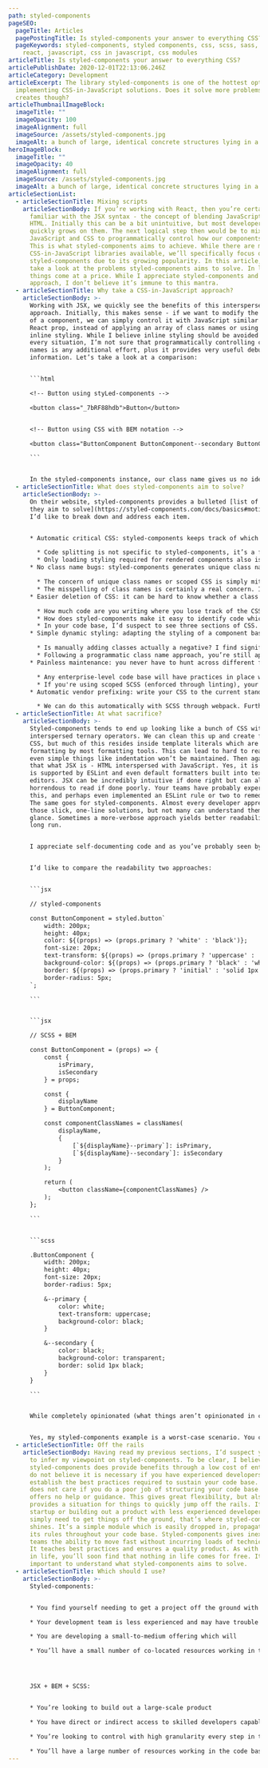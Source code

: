 ```yaml
---
path: styled-components
pageSEO:
  pageTitle: Articles
  pagePostingTitle: Is styled-components your answer to everything CSS?
  pageKeywords: styled-components, styled components, css, scss, sass, less, jsx,
    react, javascript, css in javascript, css modules
articleTitle: Is styled-components your answer to everything CSS?
articlePublishDate: 2020-12-01T22:13:06.246Z
articleCategory: Development
articleExcerpt: The library styled-components is one of the hottest options for
  implementing CSS-in-JavaScript solutions. Does it solve more problems than it
  creates though?
articleThumbnailImageBlock:
  imageTitle: ""
  imageOpacity: 100
  imageAlignment: full
  imageSource: /assets/styled-components.jpg
  imageAlt: a bunch of large, identical concrete structures lying in a blue sea
heroImageBlock:
  imageTitle: ""
  imageOpacity: 40
  imageAlignment: full
  imageSource: /assets/styled-components.jpg
  imageAlt: a bunch of large, identical concrete structures lying in a blue sea
articleSectionList:
  - articleSectionTitle: Mixing scripts
    articleSectionBody: If you’re working with React, then you’re certainly already
      familiar with the JSX syntax - the concept of blending JavaScript and
      HTML. Initially this can be a bit unintuitive, but most developers find it
      quickly grows on them. The next logical step then would be to mix
      JavaScript and CSS to programmatically control how our components render.
      This is what styled-components aims to achieve. While there are many
      CSS-in-JavaScript libraries available, we’ll specifically focus on
      styled-components due to its growing popularity. In this article, I’ll
      take a look at the problems styled-components aims to solve. In life, most
      things come at a price. While I appreciate styled-components and its
      approach, I don’t believe it’s immune to this mantra.
  - articleSectionTitle: Why take a CSS-in-JavaScript approach?
    articleSectionBody: >-
      Working with JSX, we quickly see the benefits of this interspersed
      approach. Initially, this makes sense - if we want to modify the styling
      of a component, we can simply control it with JavaScript similar to a
      React prop, instead of applying an array of class names or using dreaded
      inline styling. While I believe inline styling should be avoided in almost
      every situation, I’m not sure that programmatically controlling class
      names is any additional effort, plus it provides very useful debugging
      information. Let’s take a look at a comparison:


      ```html

      <!-- Button using styLed-components -->

      <button class="_7bRF88hdb">Button</button>


      <!-- Button using CSS with BEM notation -->

      <button class="ButtonComponent ButtonComponent--secondary ButtonComponent--disabled">Button</button>

      ```


      In the styled-components instance, our class name gives us no identifying information as to the state of the button, while reading our BEM-notated class names gives us an insight into what our intended styling is. With a simple package such as [classnames](https://www.npmjs.com/package/classnames), you can easily coordinate the programmatic control of class names. Taking it one step further, you can simply roll your own to further reduce overhead.
  - articleSectionTitle: What does styled-components aim to solve?
    articleSectionBody: >-
      On their website, styled-components provides a bulleted [list of problems
      they aim to solve](https://styled-components.com/docs/basics#motivation).
      I’d like to break down and address each item.


      * Automatic critical CSS: styled-components keeps track of which components are rendered on a page and injects their styles and nothing else, fully automatically. Combined with code splitting, this means your users load the least amount of code necessary.

        * Code splitting is not specific to styled-components, it’s a feature provided by webpack. If you’re working with React, you’re working with webpack and can enable this feature regardless of how you write CSS. 
        * Only loading styling required for rendered components also is not unique to styled-components. Assuming your teams are adhering to best practices (more on their implementation later) you’re scoping CSS to a given component and have no component-specific styling which is applied from a global scope. To capture your component-specific CSS, simply leverage [style-loader](https://www.npmjs.com/package/style-loader), an npm package with nearly 10 million weekly downloads. Style-loader allows you to simply import your CSS in your React component. Style-loader can be further extended in your webpack configuration to allow for SCSS precompilation, the programmatic application of vendor prefixes, and any other piped functionality.
      * No class name bugs: styled-components generates unique class names for your styles. You never have to worry about duplication, overlap or misspellings.

        * The concern of unique class names or scoped CSS is simply mitigated in React by leveraging a [displayName](https://reactjs.org/docs/react-component.html#displayname) attribute and scoping everything in your component under this. You can enforce this practice with ESLint, stylelint (CSS linter), and BEM notation.
        * The misspelling of class names is certainly a real concern. Ideally, you’re not writing code and pushing it to production, so you’re most likely catching these errors during testing. That said, there is certainly some increase in developer effort from having no autocompletion support for class names in your text editor. I’d argue that [CSS Modules](https://github.com/css-modules/css-modules) is a better solution to solve this though.
      * Easier deletion of CSS: it can be hard to know whether a class name is used somewhere in your codebase. styled-components makes it obvious, as every bit of styling is tied to a specific component. If the component is unused (which tooling can detect) and gets deleted, all its styles get deleted with it.

        * How much code are you writing where you lose track of the CSS for a given component? If you're writing so much CSS for a component, it probably means your component is too complicated.
        * How does styled-components make it easy to identify code which can be deleted? You check what components you've imported, right? You'd just search for these with regular CSS. In my experience this would be a marginal gain.
        * In your code base, I’d suspect to see three sections of CSS. The first, and most global would be whatever your equivalent of a CSS reset is. In this file, you’d be applying CSS targeted at native elements. I wouldn’t expect to find any class names or ID selectors here. The second file would be global helper classes. These classes would provide useful classes to control element positioning, structure, or a few other restricted attributes. This file would clearly be identified as a global file and it would be implied that modification of any of these helper classes would have broad-sweeping consequences. Finally, I would suspect to see a file with component-scoped CSS. This would contain component-specific styling and would be scoped to the displayName of the component. If you find yourself needing CSS in a React view, you’ve probably done something wrong. That’s a topic for another discussion though.
      * Simple dynamic styling: adapting the styling of a component based on its props or a global theme is simple and intuitive without having to manually manage dozens of classes.

        * Is manually adding classes actually a negative? I find significant benefits in seeing actual class names on components when debugging in developer tools. Following BEM notation, I can easily see what I'm trying to achieve at a given point. For example, why is a button red? With styled-components you'd have to go back and look at the logic. With SCSS following BEM notation, I might see something like .button__primary--danger which is indicative of such a scenario. [Linked](https://github.com/srm985/portfolio-website/blob/master/src/components/ButtonComponent/index.js#L129) is an example of a button with many conditional classes. This has worked fine in many large-scale production environments for me. I believe that seeing all of the presentational logic in one neat object helps determine the intended goal of each class.
        * Following a programmatic class name approach, you’re still applying styling based off of passed props and I suspect the effort is comparable - it’s just a matter of where. Following styled-components, you’d apply a bit of conditional logic such as a ternary operator driven off of a prop to control an attribute. Following a SCSS/BEM approach, you might use a util to programmatically control the application of classes based on props, such as with [classnames](https://www.npmjs.com/package/classnames).
      * Painless maintenance: you never have to hunt across different files to find the styling affecting your component, so maintenance is a piece of cake no matter how big your codebase is.

        * Any enterprise-level code base will have practices in place which mitigate this, even with vanilla CSS. Styled-components can extend classes anyways which spreads CSS across files causing similar issues.
        * If you're using scoped SCSS (enforced through linting), your CSS will anyways be scoped. Additionally, with React we typically only write CSS for a component.
      * Automatic vendor prefixing: write your CSS to the current standard and let styled-components handle the rest.

        * We can do this automatically with SCSS through webpack. Furthermore, we have more granularity when configuring this through webpack. Bundled or embedded tools work well for small projects, but typically fail to scale.
  - articleSectionTitle: At what sacrifice?
    articleSectionBody: >-
      Styled-components tends to end up looking like a bunch of CSS with
      interspersed ternary operators. We can clean this up and create functional
      CSS, but much of this resides inside template literals which are immune to
      formatting by most formatting tools. This can lead to hard to read CSS, as
      even simple things like indentation won’t be maintained. Then again, isn’t
      that what JSX is - HTML interspersed with JavaScript. Yes, it is but JSX
      is supported by ESLint and even default formatters built into text
      editors. JSX can be incredibly intuitive if done right but can also be
      horrendous to read if done poorly. Your teams have probably experienced
      this, and perhaps even implemented an ESLint rule or two to remedy this.
      The same goes for styled-components. Almost every developer appreciates
      those slick, one-line solutions, but not many can understand them at a
      glance. Sometimes a more-verbose approach yields better readability in the
      long run. 


      I appreciate self-documenting code and as you’ve probably seen by now, I’m a big fan of [linting everything](https://www.saggezza.com/the-case-for-strictly-linting-everything/). Leveraging styled-components means there’s no easy way to lint your CSS. Perhaps you’ve never even thought to lint your CSS, but there’s a world of value to be found there. You can enforce everything from the sorting order of attributes to the restriction of units or adherence to brand colors. This guiding structure provided by linting CSS is essential in the mitigation of technical debt when working with large teams in large code bases.


      I’d like to compare the readability two approaches:


      ```jsx

      // styled-components

      const ButtonComponent = styled.button`
          width: 200px;
          height: 40px;
          color: ${(props) => (props.primary ? 'white' : 'black')};
          font-size: 20px;
          text-transform: ${(props) => (props.primary ? 'uppercase' : 'initial')};
          background-color: ${(props) => (props.primary ? 'black' : 'white')};
          border: ${(props) => (props.primary ? 'initial' : 'solid 1px black')};
          border-radius: 5px;
      `;

      ```


      ```jsx

      // SCSS + BEM

      const ButtonComponent = (props) => {
          const {
              isPrimary,
              isSecondary
          } = props;

          const {
              displayName
          } = ButtonComponent;

          const componentClassNames = classNames(
              displayName,
              {
                  [`${displayName}--primary`]: isPrimary,
                  [`${displayName}--secondary`]: isSecondary
              }
          );

          return (
              <button className={componentClassNames} />
          );
      };

      ```


      ```scss

      .ButtonComponent {
          width: 200px;
          height: 40px;
          font-size: 20px;
          border-radius: 5px;

          &--primary {
              color: white;
              text-transform: uppercase;
              background-color: black;
          }

          &--secondary {
              color: black;
              background-color: transparent;
              border: solid 1px black;
          }
      }

      ```


      While completely opinionated (what things aren’t opinionated in coding?) I’d argue that while the styled-components approach is much smaller, it can become much more difficult to read. Taking a JSX+BEM+SCSS approach groups things into nice little buckets. You’ll find all of the programmatic class names for your component in one easy spot and you can easily review what logic controls a given class name. The same goes for the CSS itself. We’re following BEM-structured SCSS which allows us to see our nice little blocks of attributes for each conditional class. There’s no time spent searching for a given attribute from a long list which may be sorted randomly. 


      Yes, my styled-components example is a worst-case scenario. You can drastically improve its readability by taking several steps, but how do you enforce this? To my knowledge, there aren’t any linting rules which prevent developers from using styled-components like in the example above. You’re relying on code reviews for manual intervention. This is not a sustainable practice. People make mistakes and may not catch everything. This also opens it up to developer interpretation and arguments. Linting rules aim to mitigate opinionated reviews by capturing consensual opinions in written rules. Relying on developers to enforce best practices will lead to divisions and time wasted on arguing what’s “best”.
  - articleSectionTitle: Off the rails
    articleSectionBody: Having read my previous sections, I’d suspect you’ve managed
      to infer my viewpoint on styled-components. To be clear, I believe
      styled-components does provide benefits through a low cost of entry, but I
      do not believe it is necessary if you have experienced developers to help
      establish the best practices required to sustain your code base. React
      does not care if you do a poor job of structuring your code base. It
      offers no help or guidance. This gives great flexibility, but also
      provides a situation for things to quickly jump off the rails. If you’re a
      startup or building out a product with less experienced developers and
      simply need to get things off the ground, that’s where styled-components
      shines. It’s a simple module which is easily dropped in, propagating out
      its rules throughout your code base. Styled-components gives inexperienced
      teams the ability to move fast without incurring loads of technical debt.
      It teaches best practices and ensures a quality product. As with anything
      in life, you’ll soon find that nothing in life comes for free. It’s
      important to understand what styled-components aims to solve.
  - articleSectionTitle: Which should I use?
    articleSectionBody: >-
      Styled-components: 


      * You find yourself needing to get a project off the ground with limited time and resources

      * Your development team is less experienced and may have trouble implementing a robust approach through SCSS/BEM coupled with the necessary linting rules

      * You are developing a small-to-medium offering which will 

      * You’ll have a small number of co-located resources working in the code base




      JSX + BEM + SCSS:


      * You’re looking to build out a large-scale product

      * You have direct or indirect access to skilled developers capable of placing the required infrastructure

      * You’re looking to control with high granularity every step in the build process

      * You’ll have a large number of resources working in the code base, potentially working in a distributed environment where highly consistent CSS is critical to developer efficiency and reduction of technical debt
---
```

